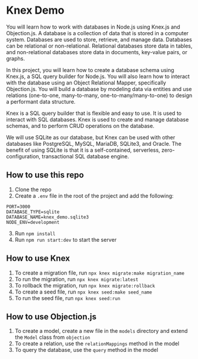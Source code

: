 # Knex Demo

You will learn how to work with databases in Node.js using Knex.js and Objection.js. A database is a collection of data that is stored in a computer system. Databases are used to store, retrieve, and manage data. Databases can be relational or non-relational. Relational databases store data in tables, and non-relational databases store data in documents, key-value pairs, or graphs.

In this project, you will learn how to create a database schema using Knex.js, a SQL query builder for Node.js. You will also learn how to interact with the database using an Object Relational Mapper, specifically Objection.js. You will build a database by modeling data via entities and use relations (one-to-one, many-to-many, one-to-many/many-to-one) to design a performant data structure.

Knex is a SQL query builder that is flexible and easy to use. It is used to interact with SQL databases. Knex is used to create and manage database schemas, and to perform CRUD operations on the database.

We will use SQLite as our database, but Knex can be used with other databases like PostgreSQL, MySQL, MariaDB, SQLite3, and Oracle. The benefit of using SQLite is that it is a self-contained, serverless, zero-configuration, transactional SQL database engine.

## How to use this repo

1. Clone the repo
2. Create a `.env` file in the root of the project and add the following:
```
PORT=3000
DATABASE_TYPE=sqlite
DATABASE_NAME=knex_demo.sqlite3
NODE_ENV=development
```
3. Run `npm install`
4. Run `npm run start:dev` to start the server

## How to use Knex

1. To create a migration file, run `npx knex migrate:make migration_name`
2. To run the migration, run `npx knex migrate:latest`
3. To rollback the migration, run `npx knex migrate:rollback`
4. To create a seed file, run `npx knex seed:make seed_name`
5. To run the seed file, run `npx knex seed:run`

## How to use Objection.js

1. To create a model, create a new file in the `models` directory and extend the `Model` class from `objection`
2. To create a relation, use the `relationMappings` method in the model
3. To query the database, use the `query` method in the model
